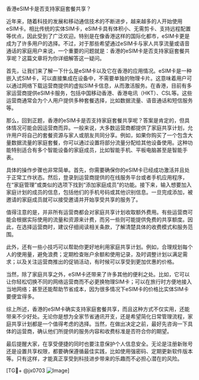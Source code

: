 香港eSIM卡是否支持家庭套餐共享？

近年来，随着科技的发展和移动通信技术的不断进步，越来越多的人开始使用eSIM卡。相比传统的实体SIM卡，eSIM卡具有体积小、无需剪卡、支持远程配置等优点，因此受到了广泛欢迎。特别是在像香港这样的国际化都市，eSIM卡更是成为了许多用户的选择。不过，对于那些希望通过eSIM卡与家人共享流量或语音通话的家庭用户来说，一个重要的问题就是：香港的eSIM卡是否支持家庭套餐共享呢？这篇文章将为你详细解答这一疑问。

首先，让我们来了解一下什么是eSIM卡以及它在香港的应用情况。eSIM卡是一种嵌入式SIM卡，可以直接集成在设备中，不需要单独的物理卡片。这意味着用户可以通过网络下载运营商提供的虚拟SIM卡信息，从而激活服务。在香港，目前有多家运营商提供eSIM卡服务，包括中国移动香港、香港电讯（HKT）、CSL等。这些运营商通常会为个人用户提供多种套餐选择，比如数据流量、语音通话和短信服务等。

那么，回到正题，香港的eSIM卡是否支持家庭套餐共享呢？答案是肯定的，但具体情况可能会因运营商而异。一般来说，大多数运营商都提供了家庭共享计划，允许用户将自己的套餐资源与家人或朋友共同分享。例如，如果你购买了一个包含大量数据流量的家庭套餐，你可以通过设置将部分流量分配给其他设备使用。这种功能特别适合有多个智能设备的家庭成员，比如智能手机、平板电脑甚至是智能手表。

具体的操作步骤也非常简单。首先，你需要确保你的eSIM卡已经成功激活并且处于正常工作状态。然后，登录到运营商提供的在线服务平台或者手机应用程序，在“家庭管理”或类似的选项下找到“添加家庭成员”的功能。接下来，输入想要加入家庭计划的成员的信息，包括他们的手机号码或其他识别信息。一旦完成添加，被邀请的家庭成员就可以接受邀请并开始享受共享的服务了。

值得注意的是，并非所有运营商都会对家庭共享计划收取额外费用。有些运营商可能会根据实际使用的流量和资源来计费，而另一些则可能提供免费的共享额度。因此，在选择运营商时，建议仔细阅读相关条款，了解清楚具体的收费模式和服务范围。

此外，还有一些小技巧可以帮助你更好地利用家庭共享计划。例如，合理规划每个人的使用量，避免浪费；定期检查账户余额和使用记录，及时调整计划以满足需求；以及关注运营商推出的促销活动，有时候可以享受到更加优惠的价格。

当然，除了家庭共享之外，eSIM卡还带来了许多其他的便利之处。比如，它可以让你轻松切换不同的网络运营商而不必更换物理SIM卡；可以在旅行时方便地接入当地网络；甚至还能帮助节省成本，因为很多情况下eSIM卡的价格比实体SIM卡要便宜得多。

综上所述，香港的eSIM卡确实支持家庭套餐共享，而且这种方式不仅实用，还能带来不少好处。无论你是想为全家节省通讯开支，还是希望简化日常管理流程，家庭共享计划都是一个值得考虑的选择。当然，在做出决定之前，最好先咨询一下具体的运营商，确认他们所提供的服务内容和收费标准是否符合你的期望。

最后提醒大家，在享受便捷的同时也要注意保护个人信息安全。无论是注册新账号还是设置共享权限，都要确保遵循最佳实践，比如使用强密码、定期更新软件版本等。只有这样，才能真正享受到科技进步带来的乐趣而不必担心潜在的风险。

[TG💪+ @jx0703 ![Image](https://github.com/user-attachments/assets/dbca1d08-cadb-493c-b0ec-ad6f7a83f270)]